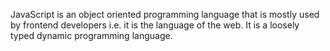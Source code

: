 JavaScript is an object oriented programming language that is mostly used by frontend developers i.e. it is the language of the web. It is a loosely typed dynamic programming language. 